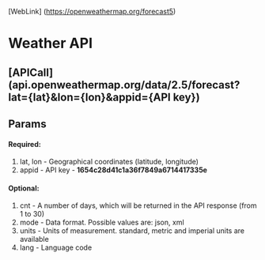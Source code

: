 [WebLink] (https://openweathermap.org/forecast5)

# Weather API

## [APICall] (api.openweathermap.org/data/2.5/forecast?lat={lat}&lon={lon}&appid={API key})

## Params

#### Required:

1. lat, lon - Geographical coordinates (latitude, longitude)
2. appid - API key - **1654c28d41c1a36f7849a6714417335e**

#### Optional:

1. cnt - A number of days, which will be returned in the API response (from 1 to 30)
2. mode - Data format. Possible values are: json, xml
3. units - Units of measurement. standard, metric and imperial units are available
4. lang - Language code
